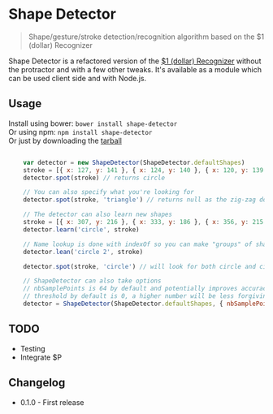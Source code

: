 # Shape Detector

> Shape/gesture/stroke detection/recognition algorithm based on the $1 (dollar) Recognizer

Shape Detector is a refactored version of the [$1 (dollar) Recognizer](http://depts.washington.edu/aimgroup/proj/dollar) without the protractor and with a few other tweaks. It's available as a module which can be used client side and with Node.js. 

## Usage

Install using bower: `bower install shape-detector`  
Or using npm: `npm install shape-detector`  
Or just by downloading the [tarball](https://github.com/MathieuLoutre/shape-detector/archive/master.zip)

```js

	var detector = new ShapeDetector(ShapeDetector.defaultShapes)
	stroke = [{ x: 127, y: 141 }, { x: 124, y: 140 }, { x: 120, y: 139 }, { x: 118, y: 139 }, { x: 116, y: 139 }, { x: 111, y: 140 }, { x: 109, y: 141 }, { x: 104, y: 144 }, { x: 100, y: 147 }, { x: 96, y: 152 }, { x: 93, y: 157 }, { x: 90, y: 163 }, { x: 87, y: 169 }, { x: 85, y: 175 }, { x: 83, y: 181 }, { x: 82, y: 190 }, { x: 82, y: 195 }, { x: 83, y: 200 }, { x: 84, y: 205 }, { x: 88, y: 213 }, { x: 91, y: 216 }, { x: 96, y: 219 }, { x: 103, y: 222 }, { x: 108, y: 224 }, { x: 111, y: 224 }, { x: 120, y: 224 }, { x: 133, y: 223 }, { x: 142, y: 222 }, { x: 152, y: 218 }, { x: 160, y: 214 }, { x: 167, y: 210 }, { x: 173, y: 204 }, { x: 178, y: 198 }, { x: 179, y: 196 }, { x: 182, y: 188 }, { x: 182, y: 177 }, { x: 178, y: 167 }, { x: 170, y: 150 }, { x: 163, y: 138 }, { x: 152, y: 130 }, { x: 143, y: 129 }, { x: 140, y: 131 }, { x: 129, y: 136 }, { x: 126, y: 139 }]
	detector.spot(stroke) // returns circle

	// You can also specify what you're looking for
	detector.spot(stroke, 'triangle') // returns null as the zig-zag doesn't match the triangle

	// The detector can also learn new shapes
	stroke = [{ x: 307, y: 216 }, { x: 333, y: 186 }, { x: 356, y: 215 }, { x: 375, y: 186 }, { x: 399, y: 216 }, { x: 418, y: 186 }]
	detector.learn('circle', stroke)

	// Name lookup is done with indexOf so you can make "groups" of shapes
	detector.lean('circle 2', stroke)

	detector.spot(stroke, 'circle') // will look for both circle and circle 2 and return the closest

	// ShapeDetector can also take options
	// nbSamplePoints is 64 by default and potentially improves accuracy
	// threshold by default is 0, a higher number will be less forgiving of wonky shapes
	detector = ShapeDetector(ShapeDetector.defaultShapes, { nbSamplePoints: 128, threshold: 0.8 })

```

## TODO

- Testing
- Integrate $P

## Changelog

- 0.1.0 - First release